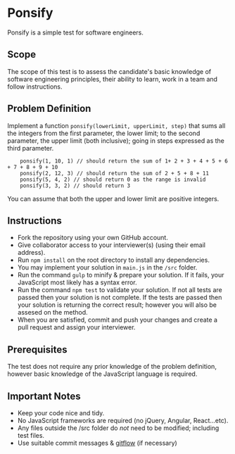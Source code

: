 # Ponsify

Ponsify is a simple test for software engineers.

## Scope
The scope of this test is to assess the candidate's basic knowledge of software engineering principles, their ability to learn, work in a team and follow instructions.

## Problem Definition
Implement a function `ponsify(lowerLimit, upperLimit, step)` that sums all the integers from the first parameter, the lower limit; to the second parameter, the upper limit (both inclusive); going in steps expressed as the third parameter.

```
	ponsify(1, 10, 1) // should return the sum of 1+ 2 + 3 + 4 + 5 + 6 + 7 + 8 + 9 + 10 
	ponsify(2, 12, 3) // should return the sum of 2 + 5 + 8 + 11
	ponsify(5, 4, 2) // should return 0 as the range is invalid 
	ponsify(3, 3, 2) // should return 3
```

You can assume that both the upper and lower limit are positive integers.

## Instructions
- Fork the repository using your own GitHub account.
- Give collaborator access to your interviewer(s) (using their email address).
- Run `npm install` on the root directory to install any dependencies.
- You may implement your solution in `main.js` in the `/src` folder.
- Run the command `gulp` to minify & prepare your solution. If it fails, your JavaScript most likely has a syntax error.
- Run the command `npm test` to validate your solution. If not all tests are passed then your solution is not complete. If the tests are passed then your solution is returning the correct result; however you will also be assesed on the method.
- When you are satisfied, commit and push your changes and create a pull request and assign your interviewer.

## Prerequisites
The test does not require any prior knowledge of the problem definition, however basic knowledge of the JavaScript language is required.

## Important Notes
- Keep your code nice and tidy.
- No JavaScript frameworks are required (no jQuery, Angular, React...etc).
- Any files outside the /src folder do *not* need to be modified; including test files.
- Use suitable commit messages & [gitflow](http://nvie.com/posts/a-successful-git-branching-model/) (if necessary)
